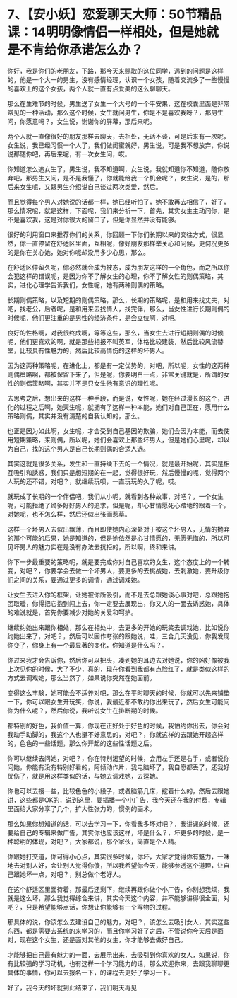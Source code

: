 # 7、【安小妖】恋爱聊天大师：50节精品课：14明明像情侣一样相处，但是她就是不肯给你承诺怎么办？

你好，我是你们的老朋友，下路，那今天来赐取的这位同学，遇到的问题是这样的，他是一个大一的男生，没有感情经理，认识一个女孩，随着交流多了一些慢慢的喜欢上的这个女孩，两个人就一直有点爱美的这么聊聊天。

那么在生难节的时候，男生送了女生一个大号的一个平安果，这在校囊里面是非常常见的一种活动，那么这个时候，女生就问男生，你是不是喜欢我呀？，那男生问，你愿意吗？，女生说，谢谢你的屏幕，那后来呢。

两个人就一直像很好的朋友那样去聊天，去相处，无话不谈，可是后来有一次呢，女生说，我已经习惯一个人了，我们做闺蜜就好，男生说，可是我不想放弃，你说说那随你吧，再后来呢，有一次女生问，哎。

你知道怎么追女生了，男生说，我不知道啊，女生说，我就知道你不知道，随你放弃吧，那男生又问，是不是我懂了，你就能给我一个机会呢？，女生说，是的，那后来女生呢，又跟男生介绍说自己谈过两次类爱，然后。

而且觉得每个男人对她说的话都一样，她已经听怕了，她不敢再去相信了，好了，那么情况呢，就是这样，下面呢，我们来分析一下，首先，其实女生主动问你，是不是喜欢我，这是对你很大的窗口了，但是你显然并没有能够。

很好的利用窗口来推荐你们的关系，你回顾一下你们长期以来的交往方式，很显然，你一直停留在舒适区里面，互相呢，像好朋友那样举关心和问候，更何况更多的是你在关心她，她对你呢却没用多少心思，那么。

在舒适区停留久呢，你必然就会成为被态，成为朋友这样的一个角色，而之所以你会犯这样的错误呢，是因为你不了解女生的心理，你不了解女性的则偶策略，其实，进化心理学告诉我们，女性呢，她有两种则偶的策略。

长期则偶策略，以及短期的则偶策略，那么，长期的策略呢，是和用来找丈夫，对吧，找老公，后者呢，是和用来去找情人，找完伴，那么，当女性进行长期则偶的时候呢，他们更注重的是男性的经济条件，是会立位啊，对吧。

良好的性格啊，对我很终成啊，等等这些，那么，当女生去进行短期则偶的时候呢，他们更喜欢的啊，就是那些相报不叫英军，体格比较建装，然后比较风流替堂，比较具有性魅力的，然后比较高情伤的这样的坏男人。

因为这两种策略呢，在进化上，都是有一定优势的，对吧，所以呢，女性的这两种则偶策略啊，都被保留下来了，但是呢，你要明白一点，非常关键就是，所谓的女性的则偶策略啊，其实并不是只女生他有意识的理性呢。

去思考之后，想出来的这样一种手段，而是说，女性呢，她在经过漫长的这个，进化的过程之后啊，她天生呢，就拥有了这样一种本能，她们对自己正在，愿用什么策略则偶，其实并没有清楚的自我认知的，那么。

也正是因为如此啊，女生呢，才会受到自己基因的欺骗，她们会因为本能，而去使用短期策略，来则偶，所以呢，她们会喜欢上那些坏男人，但是她们心里呢，却以为自己，找的这个男人是自己长期则偶的合适人选。

其实这就是很多关系，发生和一直持续下去的一个情况，就是最开始呢，其实是相互吸引和誘惑，我们只是想短期的在一起，觉得很好玩，然后慢慢的呢，觉得两个人玩的还不错，对吧？，就继续玩呗，一直玩玩的久了呢，哎。

就玩成了长期的一个伴侣吧，我们从小呢，就看到各种故事，对吧？，一个女生呢，可能拒绝了终多好好男人的追求，但是呢，却心甘情愿死心踏地的跟着一个，对她呢，也不怎么样，然后还似出张画惹草。

这样一个坏男人去似出飘薄，而且即使她内心深处对于被这个坏男人，无情的抛弃的那个可能的后果，她是知道的，但是她依然是心甘情愿的，无愿无悔的，所以可见坏男人的魅力实在是没有办法去抗拒的，所以啊，终和来讲。

你下一步最重要的策略呢，就是要完成你对自己喜欢的女生，这个态度上的一个转变，对吧？，你要学会去做一个坏男人，要更多的去挑战她，去刺激她，要升级你们之间的关系，要通过更多的调情，通过调戏她。

让女生去进入你的框架，让她被你所吸引，而不是去总跟她谈心事对吧，总跟她抱团取暖，你得把它抱到闯上去，你一定要去展现出，你又人的一面去诱惑她，具体的难说就是，首先你要减少对她的关爱和呵护。

继续约她出来跟你相处，那么在相处中，去更多的开她的玩笑去调戏她，比如说你约她出来了，对吧？，然后可以固作夸张的跟她说，哇，三合几天没见，你我发现你变了，你身上有一个最显著的变化，你知道是什么吗？。

你过来我才会告诉你，然后你可以把头，凑到她的耳边去对她说，你的凶好像被我上次见你的时候，大了不少，真的，现在你看到我都有点脸红了，就是类似这样的方式去调戏她，那么当然了，如果说你突然在她面前。

变得这么丰験，她可能会不适养对吧，那么在平时聊天的时候，你就可以先来铺垫一下，你可以跟女生开玩笑，你说，我最近都不敢约你出来玩了，然后女生可能问你为什么呢？，然后你说，我听说女生在排断期的时候。

都特别的好色，我价值一算，你现在正好处于好色的时候，我怕约你出去，你会对我动手动脚的，我这个人也挺不好意思的，对吧？，你就这样的去跟她开起这样的，色色的一些话题，那么你开起的这些性话题之后。

你可以继续去问她，对吧？，你在特别渴望的时候，会用左手还是右手，或者说你问她，你能有没有特别好看的，阿倾动作片，我电脑坏了，我自愿都丢了，还我好优伤了，就是用这样类似的话，与她去调戏她，去逗她。

你也可以去搜一些，比较色色的小段子，或者脑筋几床，挖着什么的，然后去跟她讲，这些都是OK的，说到这里，要插播一个小广告，我今天还在我的付费，专辑里面给大家分享了几个，扩大性张力的，惯例的画术。

那么如果你想知道的话，可以去学习一下，你看我多坏对吧？，我讲课的时候，还要给自己的专辑来做广告，其实你也应该这样，坏是什么？，坏更多的时候，是一种聪明的体现，对吧？，大家都说，那个家伙，简直是个人精。

你跟她打交道，你可得小心点，其实很多时候，你坏，大家才觉得你有魅力，一味地去对别人好，会让别人觉得你傻，所以我希望你今天，能够参透这个道理，让自己跟她坏一点，对吧？，别总做个老好人。

在这个舒适区里面待着，那最后还剩下，继续再跟你做个小广告，你别想我烦，我就是这么坏，那么我觉得综合来讲，其实今天这个内容，并不能够讲得很全面，对吧？，只是希望能够点话，你想让你能够有一个写物的过程。

那具体的说，你该怎么去建设自己的魅力，对吧？，该怎么去吸引女人，其实这些东西，都是需要去系统的来学习的，而且你学习好了之后，不管说你今天后是面对，现在这个女生，还是面对其他的女生，你才能够去做好自己。

才能够把自己最有魅力的一面，去展示出来，去吸引到你喜欢的女人，如果说，你有比较强的学习动机，也有这样一个学习能力的话，那么欢迎你来，去跟我聊聊更具体的事情，你可以去报名一下，的课程去更好了学习一下。

好了，我今天的坏就到此结束了，我们明天再见